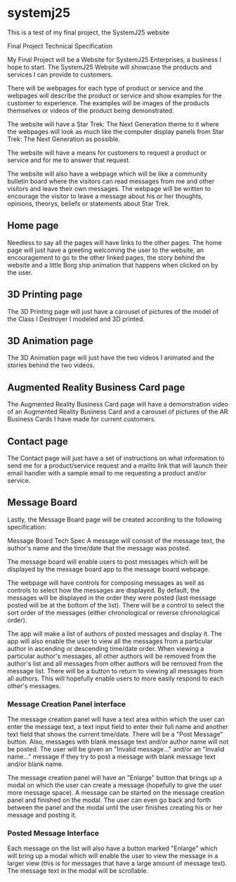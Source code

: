 # systemj25
This is a test of my final project, the SystemJ25 website

Final Project Technical Specification

My Final Project will be a Website for SystemJ25 Enterprises, a business I hope to start.
The SystemJ25 Website will showcase the products and services I can provide to customers.

There will be webpages for each type of product or service and the webpages will describe the product or service and show examples for the customer to experience.
The examples will be images of the products themselves or videos of the product being demonstrated.

The website will have a Star Trek: The Next Generation theme to it where the webpages will look as much like the computer display panels from  Star Trek: The Next Generation as possible.

The website will have a means for customers to request a product or service and for me to answer that request.

The website will also have a webpage which will be like a community bulletin board where the visitors can read messages from me and other visitors and leave their own messages.  The webpage will be written to encourage the visitor to leave a message about his or her thoughts, opinions, theorys, beliefs or statements about Star Trek.

## Home page
Needless to say all the pages will have links to the other pages.  The home page will just have a greeting welcoming the user to the website, an encouragement to go to the other linked pages, the story behind the website and a little Borg ship animation that happens when clicked on by the user.

## 3D Printing page
The 3D Printing page will just have a carousel of pictures of the model of the Class I Destroyer I modeled and 3D printed.

## 3D Animation page
The 3D Animation page will just have the two videos I animated and the stories behind the two videos.

## Augmented Reality Business Card page
The Augmented Reality Business Card page will have a demonstration video of an Augmented Reality Business Card and a carousel of pictures of the AR Business Cards I have made for current customers. 

## Contact page
The Contact page will just have a set of instructions on what information to send me for a product/service request and a mailto link that will launch their email handler with a sample email to me requesting a product and/or service.

## Message Board
Lastly, the Message Board page will be created according to the following specification:

 Message Board Tech Spec
A message will consist of the message text, the author's name and the time/date that the message was posted.

The message board will enable users to post messages which will be displayed by the message board app  to the message board webpage.

The webpage will have controls for composing messages as well as controls to select how the messages are displayed.  By default, the messages will be displayed in the order they were posted (last message posted will be at the bottom of the list).  There will be a control to select the sort order of the messages (either chronological or reverse chronological order).

The app will make a list of authors of posted messages and display it.  The app will also enable the user to view all the messages from a particular author in ascending or descending time/date order.  When viewing a particular author's messages, all other authors will be removed from the author's list and all messages from other authors will be removed from the message list. There will be a button to return to viewing all messages from all authors.  This will hopefully enable users to more easily respond to each other's messages.

### Message Creation Panel interface
The message creation panel will have a text area within which the user can enter the message text, a text input field to enter their full name and another text field that shows the current time/date.  There will be a "Post Message" button.
Also, messages with blank message text and/or author name will not be posted.  The user will be given an "Invalid message..." and/or an "Invalid name..." message if they try to post a message with blank message text and/or blank name.

The message creation panel will have an "Enlarge" button that brings up a modal on which the user can create a message (hopefully to give the user more message space).  A message can be started on the message creation panel and finished on the modal.  The user can even go back and forth between the panel and the modal until the user finishes creating his or her message and posting it.  

### Posted Message Interface
Each message on the list will also have a button marked "Enlarge" which will bring up a modal which will enable the user to view the message in a larger view (this is for messages that have a large amount of message text).  The message text in the modal will be scrollable.  

